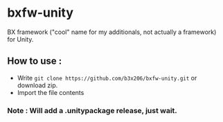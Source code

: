 # bxfw-unity
BX framework ("cool" name for my additionals, not actually a framework) for Unity.

## How to use : 
* Write ```git clone https://github.com/b3x206/bxfw-unity.git``` or download zip.
* Import the file contents
### Note : Will add a .unitypackage release, just wait.
